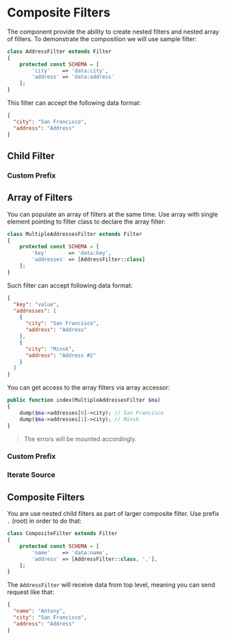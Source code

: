 # Composite Filters
The component provide the ability to create nested filters and nested array of filters. To demonstrate the composition
we will use sample filter:

```php
class AddressFilter extends Filter
{
    protected const SCHEMA = [
        'city'    => 'data:city', 
        'address' => 'data:address'
    ];
}
```

This filter can accept the following data format:

```json
{
  "city": "San Francisco", 
  "address": "Address"
}
```

## Child Filter

### Custom Prefix

## Array of Filters
You can populate an array of filters at the same time. Use array with single element pointing to filter class
to declare the array filter:

```php
class MultipleAddressesFilter extends Filter
{
    protected const SCHEMA = [
        'key'       => 'data:key',
        'addresses' => [AddressFilter::class]
    ];
}
```

Such filter can accept following data format:

```json
{
  "key": "value",
  "addresses": [
    {
      "city": "San Francisco", 
      "address": "Address"
    },
    {
      "city": "Minsk", 
      "address": "Address #2"
    }
  ]
}
```

You can get access to the array filters via array accessor:

```php
public function index(MultipleAddressesFilter $ma)
{
    dump($ma->addresses[0]->city); // San Francisco
    dump($ma->addresses[1]->city); // Minsk
}
```

> The errors will be mounted accordingly.

### Custom Prefix

### Iterate Source

## Composite Filters
You are use nested child filters as part of larger composite filter. Use prefix `.` (root) in order to do that:

```php
class CompositeFilter extends Filter
{
    protected const SCHEMA = [
        'name'    => 'data:name', 
        'address' => [AddressFilter::class, '.'], 
    ];
}
```

The `AddressFilter` will receive data from top level, meaning you can send request like that:

```json
{
  "name": "Antony",
  "city": "San Francisco", 
  "address": "Address"
}
```
